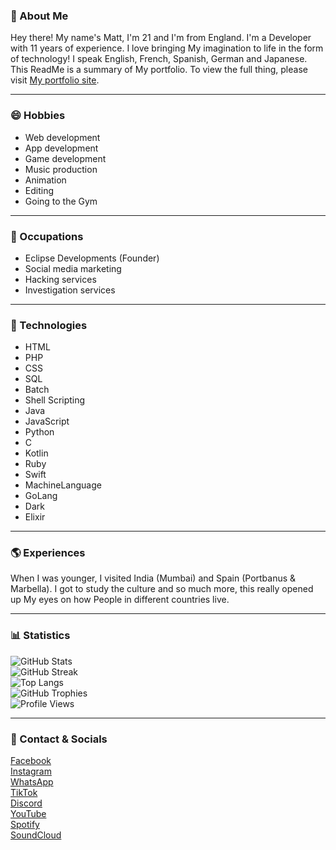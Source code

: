 ### 👋 About Me
Hey there! My name's Matt, I'm 21 and I'm from England. I'm a Developer with 11 years of experience. I love bringing My imagination to life in the form of technology! I speak English, French, Spanish, German and Japanese. This ReadMe is a summary of My portfolio. To view the full thing, please visit [My portfolio site](https://eclipsedev1337.github.io/Portfolio).

---

### 😄 Hobbies
- Web development  
- App development  
- Game development  
- Music production  
- Animation  
- Editing  
- Going to the Gym  

---

### 💼 Occupations
- Eclipse Developments (Founder)  
 - Social media marketing  
 - Hacking services  
 - Investigation services  

---

### 🚀 Technologies
- HTML  
- PHP  
- CSS  
- SQL  
- Batch  
- Shell Scripting  
- Java  
- JavaScript  
- Python  
- C  
- Kotlin  
- Ruby  
- Swift  
- MachineLanguage  
- GoLang  
- Dark  
- Elixir  

---

### 🌎 Experiences
When I was younger, I visited India (Mumbai) and Spain (Portbanus & Marbella). I got to study the culture and so much more, this really opened up My eyes on how People in different countries live.

---

### 📊 Statistics
![GitHub Stats](https://github-readme-stats.vercel.app/api?username=eclipsedev1337&show_icons=true&theme=radical)  
![GitHub Streak](https://github-readme-streak-stats.herokuapp.com/?user=eclipsedev1337&theme=radical)  
![Top Langs](https://github-readme-stats.vercel.app/api/top-langs/?username=eclipsedev1337&layout=compact&theme=radical)  
![GitHub Trophies](https://github-profile-trophy.vercel.app/?username=eclipsedev1337&theme=radical&margin-w=5)  
![Profile Views](https://komarev.com/ghpvc/?username=eclipsedev1337&color=blue)  

---

### 💬 Contact & Socials
[Facebook](https://google.com/404)  
[Instagram](https://google.com/404)  
[WhatsApp](https://google.com/404)  
[TikTok](https://google.com/404)  
[Discord](https://google.com/404)  
[YouTube](https://google.com/404)  
[Spotify](https://google.com/404)  
[SoundCloud](https://google.com/404)  
